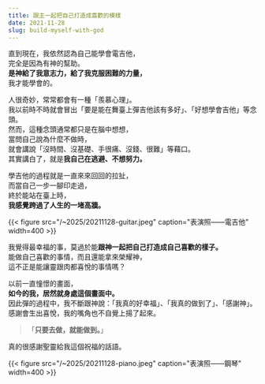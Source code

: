 ```yaml
---
title: 跟主一起把自己打造成喜歡的模樣⁡
date: 2021-11-28
slug: build-myself-with-god
---
```


直到現在，我依然認為自己能學會電吉他，\
完全是因為有神的幫助。\
**是神給了我意志力，給了我克服困難的力量，**\
我才能學會的。

人很奇妙，常常都會有一種「羨慕心理」。\
我以前時不時就會冒出「要是能在舞臺上彈吉他該有多好」、「好想學會吉他」等念頭。\
然而，這種念頭通常都只是在腦中想想，\
當問自己說為什麼不做時，\
就會講說「沒時間、沒基礎、手很痛、沒錢、很難」等藉口。\
其實講白了，就是**我自己在逃避、不想努力。**

學吉他的過程就是一直來來回回的拉扯，\
而當自己一步一腳印走過，\
終於能站在臺上時，\
**我感覺跨過了人生的一堵高牆。**

{{< figure src="/~2025/20211128-guitar.jpeg" caption="表演照——電吉他" width=400 >}}

我覺得最幸福的事，⁡莫過於能**跟神一起把自己打造成自己喜歡的樣子。**\
能做自己喜歡的事情，而且還能拿來榮耀神，\
這不正是能讓靈跟肉都喜悅的事情嗎？

以前一直憧憬的畫面，\
**如今的我，居然就身處這個畫面中。**\
因此彈的過程中，我不斷跟神說：「我真的好幸福」、「我真的做到了」、「感謝神」。\
感謝會生出喜悅，我的嘴角也不自覺上揚了起來。

> 「**只要去做，就能做到。**」

真的很感謝聖靈給我這個祝福的話語。

{{< figure src="/~2025/20211128-piano.jpeg" caption="表演照——鋼琴" width=400 >}}
